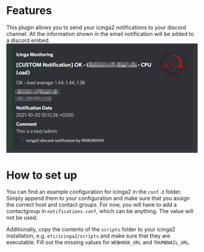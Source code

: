 # Features
This plugin allows you to send your icinga2 notifications to your discord channel.
All the information shown in the email notification will be added to a discord embed.
![example](img/example1.png "Example")

# How to set up
You can find an example configuration for icinga2 in the `conf.d` folder. Simply append them to your configuration and make sure that you assign the correct host and contact groups.
For now, you will have to add a contactgroup in `notifications.conf`, which can be anything. The value will not be used.

Additionally, copy the contents of the `scripts` folder to your icinga2 installation, e.g. `etc/icinga2/scripts` and make sure that they are executable. Fill out the missing values for `WEBHOOK_URL` and `THUMBNAIL_URL`.

